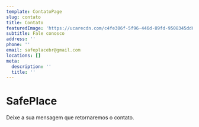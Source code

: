 ```yaml
---
template: ContatoPage
slug: contato
title: Contato
featuredImage: 'https://ucarecdn.com/c4fe306f-5f96-446d-89fd-9508345dd027/'
subtitle: Fale conosco
address: ''
phone: ''
email: safeplacebr@gmail.com
locations: []
meta:
  description: ''
  title: ''
---
```

# SafePlace

Deixe a sua mensagem que retornaremos o contato.
